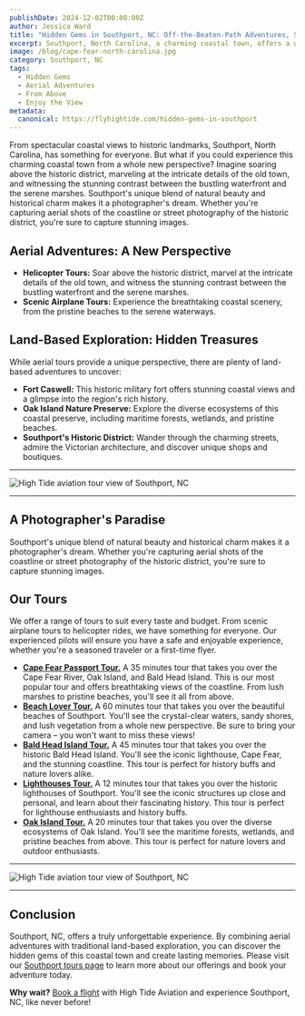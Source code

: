 ```yaml
---
publishDate: 2024-12-02T00:00:00Z
author: Jessica Ward
title: "Hidden Gems in Southport, NC: Off-the-Beaten-Path Adventures, Seen from Above"
excerpt: Southport, North Carolina, a charming coastal town, offers a wealth of hidden gems waiting to be discovered. But what better way to truly appreciate its beauty than from a bird's-eye view?
image: /blog/cape-fear-north-carolina.jpg
category: Southport, NC
tags:
  - Hidden Gems
  - Aerial Adventures
  - From Above
  - Enjoy the View
metadata:
  canonical: https://flyhightide.com/hidden-gems-in-southport
---
```


From spectacular coastal views to historic landmarks, Southport, North Carolina, has something for everyone. But what if you could experience this charming coastal town from a whole new perspective? Imagine soaring above the historic district, marveling at the intricate details of the old town, and witnessing the stunning contrast between the bustling waterfront and the serene marshes. Southport's unique blend of natural beauty and historical charm makes it a photographer's dream. Whether you're capturing aerial shots of the coastline or street photography of the historic district, you're sure to capture stunning images.

## Aerial Adventures: A New Perspective

- **Helicopter Tours:** Soar above the historic district, marvel at the intricate details of the old town, and witness the stunning contrast between the bustling waterfront and the serene marshes.
- **Scenic Airplane Tours:** Experience the breathtaking coastal scenery, from the pristine beaches to the serene waterways.

## Land-Based Exploration: Hidden Treasures

While aerial tours provide a unique perspective, there are plenty of land-based adventures to uncover:

- **Fort Caswell:** This historic military fort offers stunning coastal views and a glimpse into the region's rich history.
- **Oak Island Nature Preserve:** Explore the diverse ecosystems of this coastal preserve, including maritime forests, wetlands, and pristine beaches.
- **Southport's Historic District:** Wander through the charming streets, admire the Victorian architecture, and discover unique shops and boutiques.

---

![High Tide aviation tour view of Southport, NC](/blog/southport-nc-beach-lover-tour.jpg)

---

## A Photographer's Paradise

Southport's unique blend of natural beauty and historical charm makes it a photographer's dream. Whether you're capturing aerial shots of the coastline or street photography of the historic district, you're sure to capture stunning images.

## Our Tours

We offer a range of tours to suit every taste and budget. From scenic airplane tours to helicopter rides, we have something for everyone. Our experienced pilots will ensure you have a safe and enjoyable experience, whether you're a seasoned traveler or a first-time flyer.

- [**Cape Fear Passport Tour.**](/southport/cape-fear-passport) A 35 minutes tour that takes you over the Cape Fear River, Oak Island, and Bald Head Island. This is our most popular tour and offers breathtaking views of the coastline. From lush marshes to pristine beaches, you'll see it all from above.
- [**Beach Lover Tour.**](/southport/beach-lover) A 60 minutes tour that takes you over the beautiful beaches of Southport. You'll see the crystal-clear waters, sandy shores, and lush vegetation from a whole new perspective. Be sure to bring your camera – you won't want to miss these views!
- [**Bald Head Island Tour.**](/southport/bald-head-island) A 45 minutes tour that takes you over the historic Bald Head Island. You'll see the iconic lighthouse, Cape Fear, and the stunning coastline. This tour is perfect for history buffs and nature lovers alike.
- [**Lighthouses Tour.**](/southport/lighthouse-tour) A 12 minutes tour that takes you over the historic lighthouses of Southport. You'll see the iconic structures up close and personal, and learn about their fascinating history. This tour is perfect for lighthouse enthusiasts and history buffs.
- [**Oak Island Tour.**](/southport/oak-island) A 20 minutes tour that takes you over the diverse ecosystems of Oak Island. You'll see the maritime forests, wetlands, and pristine beaches from above. This tour is perfect for nature lovers and outdoor enthusiasts.

---

![High Tide aviation tour view of Southport, NC](/blog/high-tide-aviation-tours-st-simons-island-plane-flying-over-island.jpeg)

---

## Conclusion

Southport, NC, offers a truly unforgettable experience. By combining aerial adventures with traditional land-based exploration, you can discover the hidden gems of this coastal town and create lasting memories. Please visit our [Southport tours page](/southport) to learn more about our offerings and book your adventure today.

**Why wait?** [Book a flight](/packages/custom-tours) with High Tide Aviation and experience Southport, NC, like never before!
